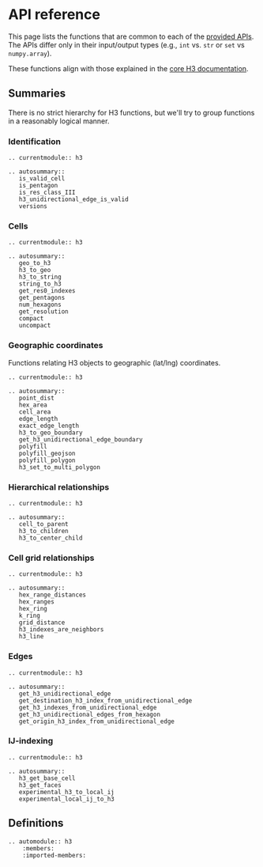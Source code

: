 # API reference

This page lists the functions that are common to each of the
[provided APIs](api_comparison).
The APIs differ only in their input/output types
(e.g., `int` vs. `str` or `set` vs `numpy.array`).

These functions align with those explained in the
[core H3 documentation](https://h3geo.org/docs/api/indexing).

## Summaries

There is no strict hierarchy for H3 functions,
but we'll try to group functions in a reasonably logical manner.

### Identification

```{eval-rst}
.. currentmodule:: h3

.. autosummary::
   is_valid_cell
   is_pentagon
   is_res_class_III
   h3_unidirectional_edge_is_valid
   versions
```

### Cells

```{eval-rst}
.. currentmodule:: h3

.. autosummary::
   geo_to_h3
   h3_to_geo
   h3_to_string
   string_to_h3
   get_res0_indexes
   get_pentagons
   num_hexagons
   get_resolution
   compact
   uncompact
```

### Geographic coordinates

Functions relating H3 objects to geographic (lat/lng) coordinates.

```{eval-rst}
.. currentmodule:: h3

.. autosummary::
   point_dist
   hex_area
   cell_area
   edge_length
   exact_edge_length
   h3_to_geo_boundary
   get_h3_unidirectional_edge_boundary
   polyfill
   polyfill_geojson
   polyfill_polygon
   h3_set_to_multi_polygon
```

### Hierarchical relationships

```{eval-rst}
.. currentmodule:: h3

.. autosummary::
   cell_to_parent
   h3_to_children
   h3_to_center_child
```

### Cell grid relationships

```{eval-rst}
.. currentmodule:: h3

.. autosummary::
   hex_range_distances
   hex_ranges
   hex_ring
   k_ring
   grid_distance
   h3_indexes_are_neighbors
   h3_line
```

### Edges

```{eval-rst}
.. currentmodule:: h3

.. autosummary::
   get_h3_unidirectional_edge
   get_destination_h3_index_from_unidirectional_edge
   get_h3_indexes_from_unidirectional_edge
   get_h3_unidirectional_edges_from_hexagon
   get_origin_h3_index_from_unidirectional_edge
```

### IJ-indexing

```{eval-rst}
.. currentmodule:: h3

.. autosummary::
   h3_get_base_cell
   h3_get_faces
   experimental_h3_to_local_ij
   experimental_local_ij_to_h3
```


## Definitions

```{eval-rst}
.. automodule:: h3
    :members:
    :imported-members:
```
